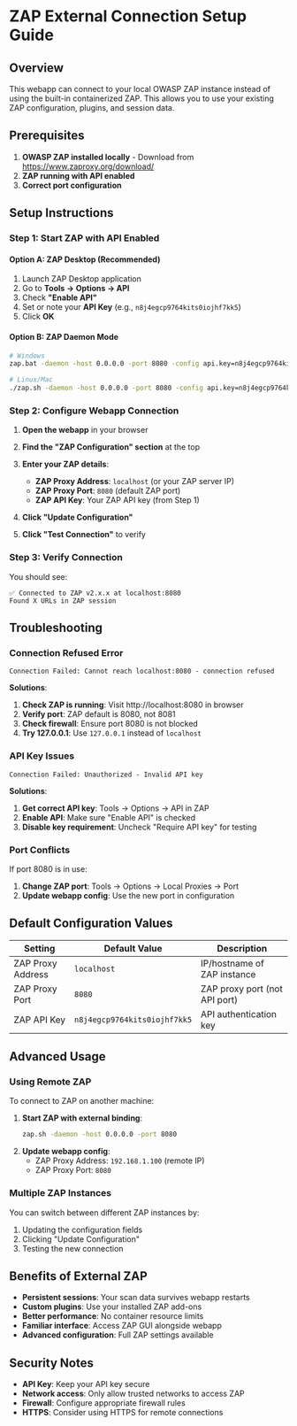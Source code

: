 # ZAP External Connection Setup Guide

## Overview
This webapp can connect to your local OWASP ZAP instance instead of using the built-in containerized ZAP. This allows you to use your existing ZAP configuration, plugins, and session data.

## Prerequisites
1. **OWASP ZAP installed locally** - Download from https://www.zaproxy.org/download/
2. **ZAP running with API enabled**
3. **Correct port configuration**

## Setup Instructions

### Step 1: Start ZAP with API Enabled

#### Option A: ZAP Desktop (Recommended)
1. Launch ZAP Desktop application
2. Go to **Tools → Options → API**
3. Check **"Enable API"**
4. Set or note your **API Key** (e.g., `n8j4egcp9764kits0iojhf7kk5`)
5. Click **OK**

#### Option B: ZAP Daemon Mode
```bash
# Windows
zap.bat -daemon -host 0.0.0.0 -port 8080 -config api.key=n8j4egcp9764kits0iojhf7kk5

# Linux/Mac
./zap.sh -daemon -host 0.0.0.0 -port 8080 -config api.key=n8j4egcp9764kits0iojhf7kk5
```

### Step 2: Configure Webapp Connection

1. **Open the webapp** in your browser
2. **Find the "ZAP Configuration" section** at the top
3. **Enter your ZAP details**:
   - **ZAP Proxy Address**: `localhost` (or your ZAP server IP)
   - **ZAP Proxy Port**: `8080` (default ZAP port)
   - **ZAP API Key**: Your ZAP API key (from Step 1)

4. **Click "Update Configuration"**
5. **Click "Test Connection"** to verify

### Step 3: Verify Connection

You should see:
```
✅ Connected to ZAP v2.x.x at localhost:8080
Found X URLs in ZAP session
```

## Troubleshooting

### Connection Refused Error
```
Connection Failed: Cannot reach localhost:8080 - connection refused
```

**Solutions**:
1. **Check ZAP is running**: Visit http://localhost:8080 in browser
2. **Verify port**: ZAP default is 8080, not 8081
3. **Check firewall**: Ensure port 8080 is not blocked
4. **Try 127.0.0.1**: Use `127.0.0.1` instead of `localhost`

### API Key Issues
```
Connection Failed: Unauthorized - Invalid API key
```

**Solutions**:
1. **Get correct API key**: Tools → Options → API in ZAP
2. **Enable API**: Make sure "Enable API" is checked
3. **Disable key requirement**: Uncheck "Require API key" for testing

### Port Conflicts
If port 8080 is in use:
1. **Change ZAP port**: Tools → Options → Local Proxies → Port
2. **Update webapp config**: Use the new port in configuration

## Default Configuration Values

| Setting | Default Value | Description |
|---------|---------------|-------------|
| ZAP Proxy Address | `localhost` | IP/hostname of ZAP instance |
| ZAP Proxy Port | `8080` | ZAP proxy port (not API port) |
| ZAP API Key | `n8j4egcp9764kits0iojhf7kk5` | API authentication key |

## Advanced Usage

### Using Remote ZAP
To connect to ZAP on another machine:
1. **Start ZAP with external binding**:
   ```bash
   zap.sh -daemon -host 0.0.0.0 -port 8080
   ```
2. **Update webapp config**:
   - ZAP Proxy Address: `192.168.1.100` (remote IP)
   - ZAP Proxy Port: `8080`

### Multiple ZAP Instances
You can switch between different ZAP instances by:
1. Updating the configuration fields
2. Clicking "Update Configuration"
3. Testing the new connection

## Benefits of External ZAP

- **Persistent sessions**: Your scan data survives webapp restarts
- **Custom plugins**: Use your installed ZAP add-ons
- **Better performance**: No container resource limits
- **Familiar interface**: Access ZAP GUI alongside webapp
- **Advanced configuration**: Full ZAP settings available

## Security Notes

- **API Key**: Keep your API key secure
- **Network access**: Only allow trusted networks to access ZAP
- **Firewall**: Configure appropriate firewall rules
- **HTTPS**: Consider using HTTPS for remote connections

